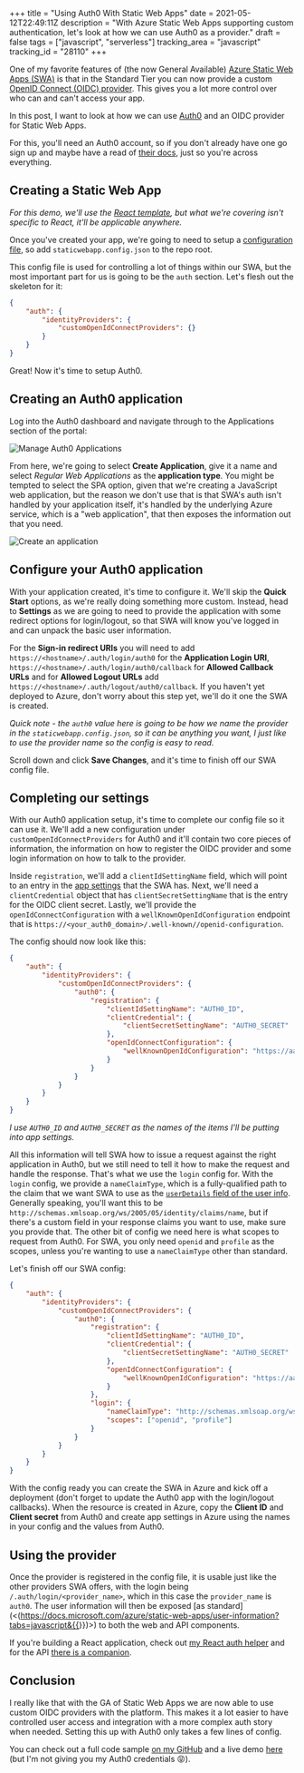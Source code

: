 +++
title = "Using Auth0 With Static Web Apps"
date = 2021-05-12T22:49:11Z
description = "With Azure Static Web Apps supporting custom authentication, let's look at how we can use Auth0 as a provider."
draft = false
tags = ["javascript", "serverless"]
tracking_area = "javascript"
tracking_id = "28110"
+++

One of my favorite features of (the now General Available) [Azure Static Web Apps (SWA)](https://docs.microsoft.com/azure/static-web-apps/?{{<cda>}}) is that in the Standard Tier you can now provide a custom [OpenID Connect (OIDC) provider](https://docs.microsoft.com/azure/static-web-apps/authentication-custom?tabs=aad&{{<cda>}}). This gives you a lot more control over who can and can't access your app.

In this post, I want to look at how we can use [Auth0](https://auth0.com/) and an OIDC provider for Static Web Apps.

For this, you'll need an Auth0 account, so if you don't already have one go sign up and maybe have a read of [their docs](https://auth0.com/docs/), just so you're across everything.

## Creating a Static Web App

_For this demo, we'll use the [React template](https://github.com/aaronpowell/aswa-react-template), but what we're covering isn't specific to React, it'll be applicable anywhere._

Once you've created your app, we're going to need to setup a [configuration file](https://docs.microsoft.com/azure/static-web-apps/configuration?{{<cda>}}), so add `staticwebapp.config.json` to the repo root.

This config file is used for controlling a lot of things within our SWA, but the most important part for us is going to be the `auth` section. Let's flesh out the skeleton for it:

```json
{
    "auth": {
        "identityProviders": {
            "customOpenIdConnectProviders": {}
        }
    }
}
```

Great! Now it's time to setup Auth0.

## Creating an Auth0 application

Log into the Auth0 dashboard and navigate through to the Applications section of the portal:

![Manage Auth0 Applications](/images/swa-auth-auth0/001.png)

From here, we're going to select **Create Application**, give it a name and select _Regular Web Applications_ as the **application type**. You might be tempted to select the SPA option, given that we're creating a JavaScript web application, but the reason we don't use that is that SWA's auth isn't handled by your application itself, it's handled by the underlying Azure service, which is a "web application", that then exposes the information out that you need.

![Create an application](/images/swa-auth-auth0/002.png)

## Configure your Auth0 application

With your application created, it's time to configure it. We'll skip the **Quick Start** options, as we're really doing something more custom. Instead, head to **Settings** as we are going to need to provide the application with some redirect options for login/logout, so that SWA will know you've logged in and can unpack the basic user information.

For the **Sign-in redirect URIs** you will need to add `https://<hostname>/.auth/login/auth0` for the **Application Login URI**, `https://<hostname>/.auth/login/auth0/callback` for **Allowed Callback URLs** and for **Allowed Logout URLs** add `https://<hostname>/.auth/logout/auth0/callback`. If you haven't yet deployed to Azure, don't worry about this step yet, we'll do it one the SWA is created.

_Quick note - the `auth0` value here is going to be how we name the provider in the `staticwebapp.config.json`, so it can be anything you want, I just like to use the provider name so the config is easy to read._

Scroll down and click **Save Changes**, and it's time to finish off our SWA config file.

## Completing our settings

With our Auth0 application setup, it's time to complete our config file so it can use it. We'll add a new configuration under `customOpenIdConnectProviders` for Auth0 and it'll contain two core pieces of information, the information on how to register the OIDC provider and some login information on how to talk to the provider.

Inside `registration`, we'll add a `clientIdSettingName` field, which will point to an entry in the [app settings](https://docs.microsoft.com/azure/static-web-apps/application-settings?{{<cda>}}) that the SWA has. Next, we'll need a `clientCredential` object that has `clientSecretSettingName` that is the entry for the OIDC client secret. Lastly, we'll provide the `openIdConnectConfiguration` with a `wellKnownOpenIdConfiguration` endpoint that is `https://<your_auth0_domain>/.well-known//openid-configuration`.

The config should now look like this:

```json
{
    "auth": {
        "identityProviders": {
            "customOpenIdConnectProviders": {
                "auth0": {
                    "registration": {
                        "clientIdSettingName": "AUTH0_ID",
                        "clientCredential": {
                            "clientSecretSettingName": "AUTH0_SECRET"
                        },
                        "openIdConnectConfiguration": {
                            "wellKnownOpenIdConfiguration": "https://aaronpowell.au.auth0.com/.well-known/openid-configuration"
                        }
                    }
                }
            }
        }
    }
}
```

_I use `AUTH0_ID` and `AUTH0_SECRET` as the names of the items I'll be putting into app settings._

All this information will tell SWA how to issue a request against the right application in Auth0, but we still need to tell it how to make the request and handle the response. That's what we use the `login` config for. With the `login` config, we provide a `nameClaimType`, which is a fully-qualified path to the claim that we want SWA to use as the [`userDetails` field of the user info](https://docs.microsoft.com/azure/static-web-apps/user-information?tabs=javascript&{{<cda>}}). Generally speaking, you'll want this to be `http://schemas.xmlsoap.org/ws/2005/05/identity/claims/name`, but if there's a custom field in your response claims you want to use, make sure you provide that. The other bit of config we need here is what scopes to request from Auth0. For SWA, you only need `openid` and `profile` as the scopes, unless you're wanting to use a `nameClaimType` other than standard.

Let's finish off our SWA config:

```json
{
    "auth": {
        "identityProviders": {
            "customOpenIdConnectProviders": {
                "auth0": {
                    "registration": {
                        "clientIdSettingName": "AUTH0_ID",
                        "clientCredential": {
                            "clientSecretSettingName": "AUTH0_SECRET"
                        },
                        "openIdConnectConfiguration": {
                            "wellKnownOpenIdConfiguration": "https://aaronpowell.au.auth0.com/.well-known/openid-configuration"
                        }
                    },
                    "login": {
                        "nameClaimType": "http://schemas.xmlsoap.org/ws/2005/05/identity/claims/name",
                        "scopes": ["openid", "profile"]
                    }
                }
            }
        }
    }
}
```

With the config ready you can create the SWA in Azure and kick off a deployment (don't forget to update the Auth0 app with the login/logout callbacks). When the resource is created in Azure, copy the **Client ID** and **Client secret** from Auth0 and create app settings in Azure using the names in your config and the values from Auth0.

## Using the provider

Once the provider is registered in the config file, it is usable just like the other providers SWA offers, with the login being `/.auth/login/<provider_name>`, which in this case the `provider_name` is `auth0`. The user information will then be exposed [as standard](<(https://docs.microsoft.com/azure/static-web-apps/user-information?tabs=javascript&{{<cda>}})>) to both the web and API components.

If you're building a React application, check out [my React auth helper](https://www.npmjs.com/package/@aaronpowell/react-static-web-apps-auth) and for the API [there is a companion](https://www.npmjs.com/package/@aaronpowell/static-web-apps-api-auth).

## Conclusion

I really like that with the GA of Static Web Apps we are now able to use custom OIDC providers with the platform. This makes it a lot easier to have controlled user access and integration with a more complex auth story when needed. Setting this up with Auth0 only takes a few lines of config.

You can check out a full code sample [on my GitHub](https://github.com/aaronpowell/swa-custom-auth-auth0) and a live demo [here](https://white-desert-00c81d910.azurestaticapps.net) (but I'm not giving you my Auth0 credentials 😝).
